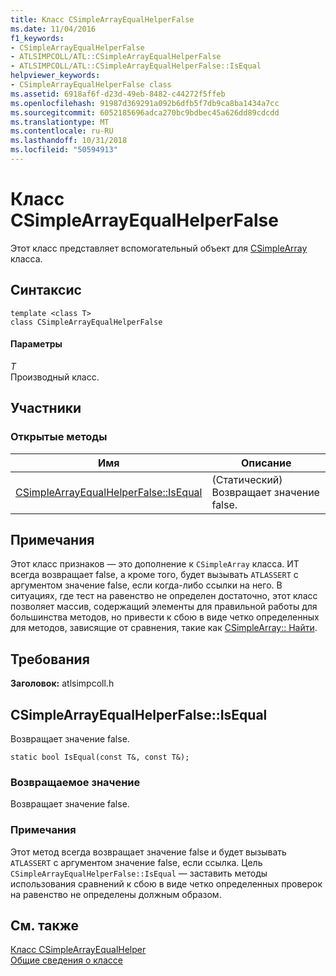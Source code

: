```yaml
---
title: Класс CSimpleArrayEqualHelperFalse
ms.date: 11/04/2016
f1_keywords:
- CSimpleArrayEqualHelperFalse
- ATLSIMPCOLL/ATL::CSimpleArrayEqualHelperFalse
- ATLSIMPCOLL/ATL::CSimpleArrayEqualHelperFalse::IsEqual
helpviewer_keywords:
- CSimpleArrayEqualHelperFalse class
ms.assetid: 6918af6f-d23d-49eb-8482-c44272f5ffeb
ms.openlocfilehash: 91987d369291a092b6dfb5f7db9ca8ba1434a7cc
ms.sourcegitcommit: 6052185696adca270bc9bdbec45a626dd89cdcdd
ms.translationtype: MT
ms.contentlocale: ru-RU
ms.lasthandoff: 10/31/2018
ms.locfileid: "50594913"
---
```

# <a name="csimplearrayequalhelperfalse-class"></a>Класс CSimpleArrayEqualHelperFalse

Этот класс представляет вспомогательный объект для [CSimpleArray](../../atl/reference/csimplearray-class.md) класса.

## <a name="syntax"></a>Синтаксис

```
template <class T>
class CSimpleArrayEqualHelperFalse
```

#### <a name="parameters"></a>Параметры

*T*<br/>
Производный класс.

## <a name="members"></a>Участники

### <a name="public-methods"></a>Открытые методы

|Имя|Описание|
|----------|-----------------|
|[CSimpleArrayEqualHelperFalse::IsEqual](#isequal)|(Статический) Возвращает значение false.|

## <a name="remarks"></a>Примечания

Этот класс признаков — это дополнение к `CSimpleArray` класса. ИТ всегда возвращает false, а кроме того, будет вызывать `ATLASSERT` с аргументом значение false, если когда-либо ссылки на него. В ситуациях, где тест на равенство не определен достаточно, этот класс позволяет массив, содержащий элементы для правильной работы для большинства методов, но привести к сбою в виде четко определенных для методов, зависящие от сравнения, такие как [CSimpleArray:: Найти](../../atl/reference/csimplearray-class.md#find).

## <a name="requirements"></a>Требования

**Заголовок:** atlsimpcoll.h

##  <a name="isequal"></a>  CSimpleArrayEqualHelperFalse::IsEqual

Возвращает значение false.

```
static bool IsEqual(const T&, const T&);
```

### <a name="return-value"></a>Возвращаемое значение

Возвращает значение false.

### <a name="remarks"></a>Примечания

Этот метод всегда возвращает значение false и будет вызывать `ATLASSERT` с аргументом значение false, если ссылка. Цель `CSimpleArrayEqualHelperFalse::IsEqual` — заставить методы использования сравнений к сбою в виде четко определенных проверок на равенство не определены должным образом.

## <a name="see-also"></a>См. также

[Класс CSimpleArrayEqualHelper](../../atl/reference/csimplearrayequalhelper-class.md)<br/>
[Общие сведения о классе](../../atl/atl-class-overview.md)
